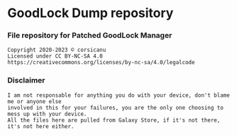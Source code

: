# GoodLock Dump repository
### File repository for Patched GoodLock Manager
```
Copyright 2020-2023 © corsicanu
Licensed under CC BY-NC-SA 4.0
https://creativecommons.org/licenses/by-nc-sa/4.0/legalcode
```
### Disclaimer
```
I am not responsable for anything you do with your device, don't blame me or anyone else 
involved in this for your failures, you are the only one choosing to mess up with your device. 
All the files here are pulled from Galaxy Store, if it's not there, it's not here either.
```